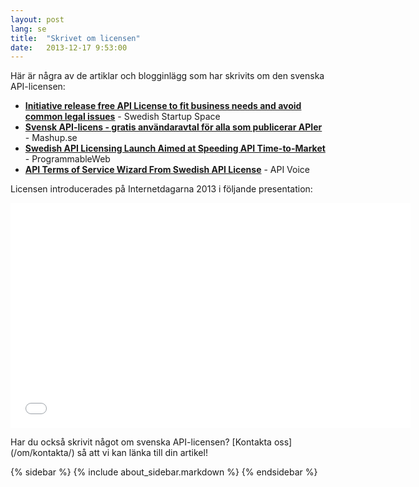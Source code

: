 ```yaml
---
layout: post
lang: se
title:  "Skrivet om licensen"
date:   2013-12-17 9:53:00
---
```

Här är några av de artiklar och blogginlägg som har skrivits om den svenska API-licensen:

* **[Initiative release free API License to fit business needs and avoid common legal issues](http://swedishstartupspace.com/2013/12/12/initiative-release-free-api-license-fit-business-needs-third-party-developer-expectations/)** - Swedish Startup Space
* **[Svensk API-licens - gratis användaravtal för alla som publicerar APIer](http://www.mashup.se/nyheter/svensk-api-licens-gratis-anvandaravtal-for-alla-som-publicerar-apier)** - Mashup.se
* **[Swedish API Licensing Launch Aimed at Speeding API Time-to-Market](http://blog.programmableweb.com/2013/11/27/swedish-api-licensing-launch-aimed-at-speeding-api-time-to-market/)** - ProgrammableWeb
* **[API Terms of Service Wizard From Swedish API License](http://apivoice.com/2013/12/16/api-terms-of-service-wizard-from-swedish-api-license/)** - API Voice 

Licensen introducerades på Internetdagarna 2013 i följande presentation:
<p></p>
<iframe width="640" height="360" src="//www.youtube.com/embed/CQL28JdjDaY?rel=0" frameborder="0" allowfullscreen></iframe>
<p></p>
Har du också skrivit något om svenska API-licensen? [Kontakta oss](/om/kontakta/) så att vi kan länka till din artikel!

{% sidebar %}
{% include about_sidebar.markdown %}
{% endsidebar %}

<script>
$( document ).ready(function() {
	$('.navbar li.active').removeClass('active');		    
	$('.navbar li#menu_press').addClass('active');		
	$('.navbar li#menu_contact').addClass('active');		    
});
</script>